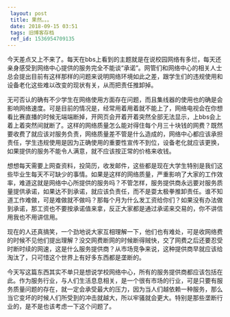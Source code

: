 ```yaml
---
 layout: post
 title: 果然。。。
 date: 2018-09-15 03:51
 tags: 旧博客存档
 ref_id: 1536954709135
---
```

今天差点又上不来了。每天在bbs上看到的主题就是在说校园网络有多烂，每天还亲身感受到网络中心提供的服务完全不能谈“承诺”。网管们和网络中心的相关人士总会提出目前有这样那样的问题来说明网络环境如此之差，跟学生们的违规使用和设备老化这些难以改变的现状有关，从而把责任推卸掉。



无可否认的确有不少学生在网络使用方面存在问题，而且集线器的使用也的确是会影响网络速度。可是目前的情况是，经常用着用着就不能上了，网络电视会在你想看比赛直播的时候无端端断掉，开网页会开着开着突然全部无法显示，上bbs会上着上着突然间就断了。这样的网络质量怎么能对得住每个月三十块钱的网费？既然要收费了就应该对服务负责，网络质量差不管是什么造成的，网络中心都应该承担责任，学生违规使用是因为正确使用的重要性宣传不到位，设备老化就应该更换，如果提供的服务不能令人满意，就不应该按正常的价格来收钱。



想想每天需要上网查资料，投简历，收发邮件，这些都是现在大学生特别是我们这些毕业生每天不可缺少的事情。如果是这样的网络质量，严重影响了大家的工作效率，难道这就是网络中心所提供的服务吗？不管怎样，服务提供商永远要对服务质量提供承诺，如果达不到承诺，就应该负责任，而不是耍太极拳推卸责任。谁不知道工作难做，可是难做就不做吗？那每个月为什么发工资给你们？如果没有办法做到承诺，那工资也不要按承诺值来拿，反正大家都是通过承诺来交易的，你不讲信用我也不用讲信用。



现在的人还真搞笑，一个劲地说大家互相理解一下，他们也有难处，可是收网络费的时候不见他们提出理解？没交网费断网的时候断得贼快，交了网费之后还要忍受时断时续的网速，这是什么服务提供商？从市场竞争来说，这种提供商早就应该给淘汰了，只可惜这个世界上有好多东西都是垄断的。



今天写这篇东西其实不单只是想说学校网络中心，所有的服务提供商都应该包括在此。作为服务行业，与人们生活息息相关，是一个很有市场的行业，可是只要有服务质量问题的存在，就一定会承受最大的压力，因为当人们越依赖一种服务，那么当它变坏的时候人们所受到的冲击就越大，所以牢骚就会更大。特别是那些垄断行业的，是不是也该考虑一下这个问题了。

